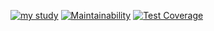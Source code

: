 [![my study](https://github.com/poirtyc/my_study/actions/workflows/python_ci.yml/badge.svg)](https://github.com/poirtyc/my_study/actions/workflows/python_ci.yml)
[![Maintainability](https://api.codeclimate.com/v1/badges/d5b749b32b73bf7a858d/maintainability)](https://codeclimate.com/github/poirtyc/my_study/maintainability)
[![Test Coverage](https://api.codeclimate.com/v1/badges/d5b749b32b73bf7a858d/test_coverage)](https://codeclimate.com/github/poirtyc/my_study/test_coverage)
